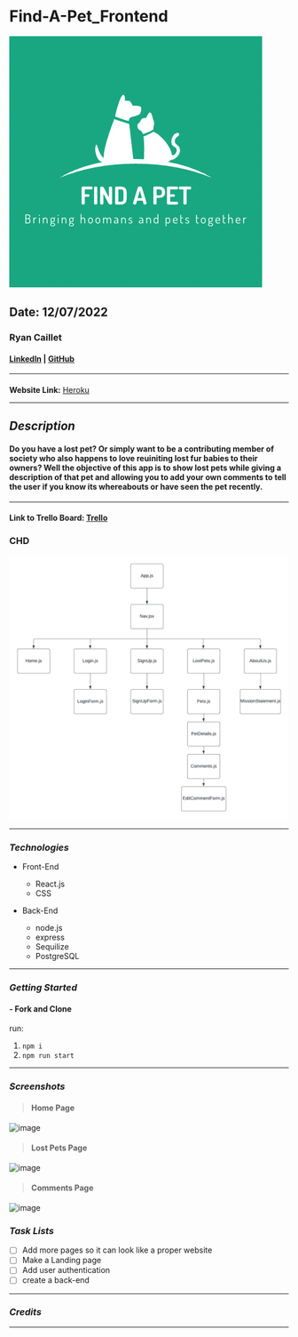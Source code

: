 # Find-A-Pet_Frontend

![image](./images/Find_A_Pet-logo.png)

## Date: 12/07/2022

### Ryan Caillet

#### [LinkedIn](https://www.linkedin.com/in/ryan-caillet/) | [GitHub](https://github.com/rycaillet)

---

####

**Website Link:**
[Heroku](/)

---

## **_Description_**

#### Do you have a lost pet? Or simply want to be a contributing member of society who also happens to love reuiniting lost fur babies to their owners? Well the objective of this app is to show lost pets while giving a description of that pet and allowing you to add your own comments to tell the user if you know its whereabouts or have seen the pet recently.

---

#### Link to Trello Board: [Trello](https://trello.com/b/wI9UlSCe/capstone-project)

### CHD

![image](./images/Find_A_Pet-CHD.png)

---

### **_Technologies_**

- Front-End

  - React.js
  - CSS

- Back-End

  - node.js
  - express
  - Sequilize
  - PostgreSQL

---

### **_Getting Started_**

#### - Fork and Clone
run: 
1. `npm i`
2. `npm run start`

---

### **_Screenshots_**

> #### **Home Page**

![image]()

> #### **Lost Pets Page**

![image]()

> #### **Comments Page**

![image]()

### **_Task Lists_**

- [ ] Add more pages so it can look like a proper website
- [ ] Make a Landing page
- [ ] Add user authentication
- [ ] create a back-end

---

### **_Credits_**


---
